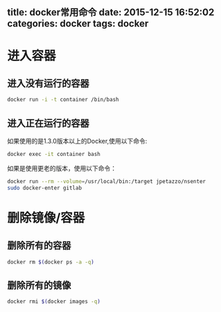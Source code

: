 title: docker常用命令
date: 2015-12-15 16:52:02
categories: docker
tags: docker
---

# 进入容器
## 进入没有运行的容器
``` sh
docker run -i -t container /bin/bash
```

## 进入正在运行的容器
如果使用的是1.3.0版本以上的Docker,使用以下命令:
``` sh
docker exec -it container bash
```

如果是使用更老的版本，使用以下命令：
``` sh
docker run --rm --volume=/usr/local/bin:/target jpetazzo/nsenter
sudo docker-enter gitlab
```

# 删除镜像/容器
## 删除所有的容器
``` sh
docker rm $(docker ps -a -q)
```

## 删除所有的镜像
``` sh
docker rmi $(docker images -q)
```
